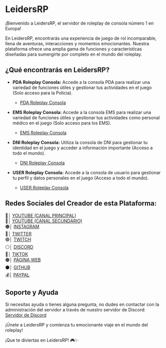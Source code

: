 # LeidersRP

¡Bienvenido a LeidersRP, el servidor de roleplay de consola número 1 en Europa!

En LeidersRP, encontrarás una experiencia de juego de rol incomparable, llena de aventuras, interacciones y momentos emocionantes. Nuestra plataforma ofrece una amplia gama de funciones y características diseñadas para sumergirte por completo en el mundo del roleplay.

## ¿Qué encontrarás en LeidersRP?

- **PDA Roleplay Consola:** Accede a la consola PDA para realizar una variedad de funciones útiles y gestionar tus actividades en el juego (Solo acceso para la Policia).
  - [PDA Roleplay Consola](https://byruby12.github.io/LeidersRP/PDA-LeidersRP/)

- **EMS Roleplay Consola:** Accede a la consola EMS para realizar una variedad de funciones útiles y gestionar tus actividades como personal médico en el juego (Solo acceso para los EMS).
  - [EMS Roleplay Consola](https://byruby12.github.io/LeidersRP/EMS-LeidersRP/)

- **DNI Roleplay Consola:** Utiliza la consola de DNI para gestionar tu identidad en el juego y acceder a información importante (Acceso a todo el mundo).
  - [DNI Roleplay Consola](https://byruby12.github.io/LeidersRP/DNI-LeidersRP/)

- **USER Roleplay Consola:** Accede a la consola de usuario para gestionar tu perfil y datos personales en el juego (Acceso a todo el mundo).
  - [USER Roleplay Consola](https://byruby12.github.io/LeidersRP/USER-LeidersRP/)

## Redes Sociales del Creador de esta Plataforma:

🔴│ [YOUTUBE (CANAL PRINCIPAL)](https://www.youtube.com/@ByRuby12)  
🔴│ [YOUTUBE (CANAL SECUNDARIO)](https://youtube.com/@ByRuby12EXTRA)  
🟠│ [INSTAGRAM](https://instagram.com/ByRuby12)  
🔵│ [TWITTER](https://twitter.com/byruby12)  
🟣│ [TWITCH](https://twitch.com/byruby12_official)  
⚪│ [DISCORD](https://discord.gg/9EYPZFbumE)  
🔴│ [TIKTOK](http://vm.tiktok.com/byruby12)  
🟤│ [PÁGINA WEB](https://comunidad-byruby12.jimdosite.com)  
⚫│ [GITHUB](https://github.com/ByRuby12)  
💰│ [PAYPAL](https://www.paypal.me/Byruby12)  

## Soporte y Ayuda

Si necesitas ayuda o tienes alguna pregunta, no dudes en contactar con la administración del servidor a través de nuestro servidor de Discord:
[Servidor de Discord](https://discord.gg/pQsV3UsHEx)

¡Únete a LeidersRP y comienza tu emocionante viaje en el mundo del roleplay!

¡Que te diviertas en LeidersRP! 🎮✨
